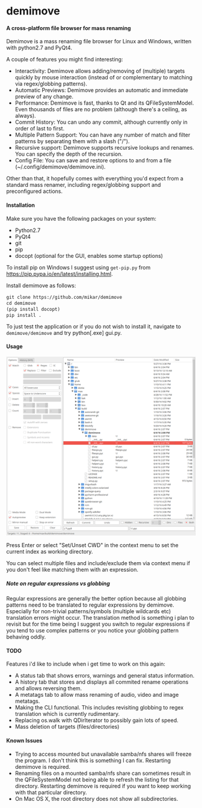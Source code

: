 demimove
========

#### A cross-platform file browser for mass renaming

Demimove is a mass renaming file browser for Linux and Windows, written with python2.7 and PyQt4.  

A couple of features you might find interesting:

* Interactivity: Demimove allows adding/removing of (multiple) targets quickly by mouse interaction (instead of  or complementary to matching via regex/globbing patterns).
* Automatic Previews: Demimove provides an automatic and immediate preview of any change.  
* Performance: Demimove is fast, thanks to Qt and its QFileSystemModel. Even thousands of files are no problem (although there's a ceiling, as always).  
* Commit History: You can undo any commit, although currently only in order of last to first.  
* Multiple Pattern Support: You can have any number of match and filter patterns by separating them with a slash ("/").
* Recursive support: Demimove supports recursive lookups and renames. You can specify the depth of the recursion.  
* Config File: You can save and restore options to and from a file (~/.config/demimove/demimove.ini).  

Other than that, it hopefully comes with everything you'd expect from a standard mass renamer, including regex/globbing support and preconfigured actions.

#### Installation  
Make sure you have the following packages on your system:  
* Python2.7  
* PyQt4  
* git  
* pip  
* docopt (optional for the GUI, enables some startup options)

To install pip on Windows I suggest using `get-pip.py` from https://pip.pypa.io/en/latest/installing.html.  

Install demimove as follows:  
```
git clone https://github.com/mikar/demimove
cd demimove
(pip install docopt)
pip install .
```

To just test the application or if you do not wish to install it, navigate to `demimove/demimove` and try python[.exe] gui.py.  

#### Usage

![ScreenShot](screenshot.png) 

Press Enter or select "Set/Unset CWD" in the context menu to set the current index as working directory.

You can select multiple files and include/exclude them via context menu if you don't feel like matching them with an expression. 

##### Note on regular expressions vs globbing
Regular expressions are generally the better option because all globbing patterns need to be translated to regular expressions by demimove.
Especially for non-trivial patterns/symbols (multiple wildcards etc) translation errors might occur.
The translation method is something i plan to revisit but for the time being I suggest you switch to regular expressions if you tend to use complex patterns or you notice your globbing pattern behaving oddly.

#### TODO  
Features i'd like to include when i get time to work on this again:   
* A status tab that shows errors, warnings and general status information.  
* A history tab that stores and displays all commited rename operations and allows reversing them.  
* A metatags tab to allow mass renaming of audio, video and image metatags.  
* Making the CLI functional. This includes revisiting globbing to regex translation which is currently rudimentary.
* Replacing os.walk with QDirIterator to possibly gain lots of speed.
* Mass deletion of targets (files/directories)

#### Known Issues

* Trying to access mounted but unavailable samba/nfs shares will freeze the program. I don't think this is something I can fix. Restarting demimove is required.
* Renaming files on a mounted samba/nfs share can sometimes result in the QFileSystemModel not being able to refresh the listing for that directory. Restarting demimove is required if you want to keep working with that particular directory. 
* On Mac OS X, the root directory does not show all subdirectories.
